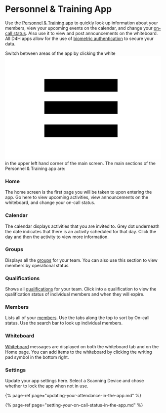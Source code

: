 # Personnel & Training App

Use the [Personnel & Training app](https://d4htechnologies.com/resources/mobile-apps) to quickly look up information about your members, view your upcoming events on the calendar, and change your [on-call status](setting-your-on-call-status-in-the-app.md). Also use it to view and post announcements on the whiteboard. All D4H apps allow for the use of [biometric authentication](../../shared-services/biometric-authentication.md) to secure your data.

Switch between areas of the app by clicking the white![Image Placeholder](../../.gitbook/assets/more-options.png)in the upper left hand corner of the main screen. The main sections of the Personnel & Training app are:

### Home

The home screen is the first page you will be taken to upon entering the app. Go here to view upcoming activities, view announcements on the whiteboard, and change your on-call status. 

### Calendar

The calendar displays activities that you are invited to. Grey dot underneath the date indicates that there is an activity scheduled for that day. Click the day and then the activity to view more information.

### Groups

Displays all the [groups](../groups/) for your team. You can also use this section to view members by operational status. 

### Qualifications

Shows all [qualifications](../qualifications/) for your team. Click into a qualification to view the qualification status of individual members and when they will expire. 

### Members

Lists all of your [members](../untitled/). Use the tabs along the top to sort by On-call status. Use the search bar to look up individual members.

### Whiteboard

[Whiteboard](../whiteboard/) messages are displayed on both the whiteboard tab and on the Home page. You can add items to the whiteboard by clicking the writing pad symbol in the bottom right. 

### Settings 

Update your app settings here. Select a Scanning Device and chose whether to lock the app when not in use. 

{% page-ref page="updating-your-attendance-in-the-app.md" %}

{% page-ref page="setting-your-on-call-status-in-the-app.md" %}





